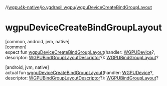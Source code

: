 //[wgpu4k-native](../../index.md)/[io.ygdrasil.wgpu](index.md)/[wgpuDeviceCreateBindGroupLayout](wgpu-device-create-bind-group-layout.md)

# wgpuDeviceCreateBindGroupLayout

[common, android, jvm, native]\
[common]\
expect fun [wgpuDeviceCreateBindGroupLayout](wgpu-device-create-bind-group-layout.md)(handler: [WGPUDevice](-w-g-p-u-device/index.md)?, descriptor: [WGPUBindGroupLayoutDescriptor](-w-g-p-u-bind-group-layout-descriptor/index.md)?): [WGPUBindGroupLayout](-w-g-p-u-bind-group-layout/index.md)?

[android, jvm, native]\
actual fun [wgpuDeviceCreateBindGroupLayout](wgpu-device-create-bind-group-layout.md)(handler: [WGPUDevice](-w-g-p-u-device/index.md)?, descriptor: [WGPUBindGroupLayoutDescriptor](-w-g-p-u-bind-group-layout-descriptor/index.md)?): [WGPUBindGroupLayout](-w-g-p-u-bind-group-layout/index.md)?
